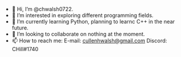 - 👋 Hi, I’m @chwalsh0722.
- 👀 I’m interested in exploring different programming fields.
- 🌱 I’m currently learning Python, planning to learnc C++ in the near future.
- 💞️ I’m looking to collaborate on nothing at the moment.
- 📫 How to reach me:
      E-mail: cullenhwalsh@gmail.com
      Discord: CHill#1740

<!---
chwalsh0722/chwalsh0722 is a ✨ special ✨ repository because its `README.md` (this file) appears on your GitHub profile.
You can click the Preview link to take a look at your changes.
--->
